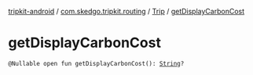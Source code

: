[tripkit-android](../../index.md) / [com.skedgo.tripkit.routing](../index.md) / [Trip](index.md) / [getDisplayCarbonCost](./get-display-carbon-cost.md)

# getDisplayCarbonCost

`@Nullable open fun getDisplayCarbonCost(): `[`String`](https://kotlinlang.org/api/latest/jvm/stdlib/kotlin/-string/index.html)`?`